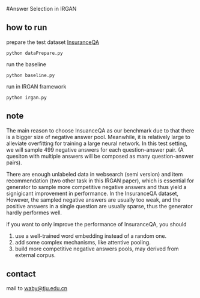 #Answer Selection in IRGAN

## how to run
prepare the test dataset [InsuranceQA](https://github.com/codekansas/insurance_qa_python.git)
<pre><code>python dataPrepare.py</code></pre>
run the baseline
<pre><code>python baseline.py</code></pre>
run in IRGAN framework
<pre><code>python irgan.py</code></pre>


## note


The main reason to choose InsuanceQA as our benchmark due to that there is a bigger size of negative answer pool. Meanwhile, it is relatively large to alleviate overfitting for training a large neural network. In this test setting, we will sample 499 negative answers for each question-answer pair. (A quesiton with multiple answers will be composed as many question-answer pairs).  

There are enough unlabeled data  in  websearch (semi version) and item recommendation (two other task in this IRGAN paper), which is essential for generator to sample more competitive negative answers and thus yield a signigicant improvement in performance. In the InsuranceQA dataset,  However, the sampled negative answers are usually too weak, and the positive answers in a single question are usually sparse, thus the generator hardly performes well.



if you want to only improve the performance of InsuranceQA, you should
1. use a well-trained word embedding instead of a random one.
2. add some complex mechanisms, like attentive pooling.
3. build more competitive negative answers pools, may derived from external corpus. 

## contact
mail to waby@tju.edu.cn